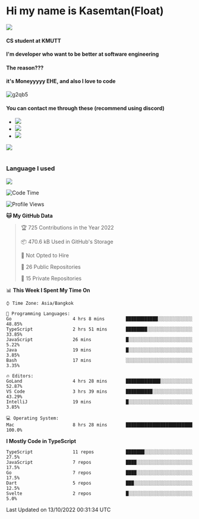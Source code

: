 # Hi my name is Kasemtan(Float)
![](https://64.media.tumblr.com/9c2a8f831efe8da556ffbf89cebb52c9/b86c1ab833a37e32-93/s1280x1920/d000dc22f75df64be2bc150f5fa69c4f6df6bb07.gifv)
#### CS student at KMUTT
#### I'm developer who want to be better at software engineering
#### The reason???
#### it's Moneyyyyy EHE, and also I love to code
![g2qb5](https://user-images.githubusercontent.com/69688279/175812510-9235eaf7-72f7-40d3-b163-56efa9aa5c6b.gif)

#### You can contact me through these (recommend using discord)
- [![](https://img.shields.io/badge/Discord-5865F2?logo=Discord&logoColor=white)](https://discordapp.com/users/278155096225742848)
- [![](https://img.shields.io/badge/Facebook-1877F2?logo=facebook&logoColor=white)](https://www.facebook.com/float.teavasirichokchai/)
- [![](https://img.shields.io/badge/linkedin-0A66C2?logo=linkedin&logoColor=white)](https://www.linkedin.com/in/kasemtan-teavasirichokchai-975531227/)

[![](https://github-readme-stats.vercel.app/api?username=FloatKasemtan&show_icons=true&theme=nightowl)]()
#
### Language I used
[![](https://github-readme-stats.vercel.app/api/top-langs/?username=FloatKasemtan&layout=compact&theme=nightowl)]()
<!--START_SECTION:waka-->
![Code Time](http://img.shields.io/badge/Code%20Time-753%20hrs%2056%20mins-blue)

![Profile Views](http://img.shields.io/badge/Profile%20Views-3-blue)

**🐱 My GitHub Data** 

> 🏆 725 Contributions in the Year 2022
 > 
> 📦 470.6 kB Used in GitHub's Storage 
 > 
> 🚫 Not Opted to Hire
 > 
> 📜 26 Public Repositories 
 > 
> 🔑 15 Private Repositories  
 > 
📊 **This Week I Spent My Time On** 

```text
⌚︎ Time Zone: Asia/Bangkok

💬 Programming Languages: 
Go                       4 hrs 8 mins        ████████████░░░░░░░░░░░░░   48.85% 
TypeScript               2 hrs 51 mins       ████████░░░░░░░░░░░░░░░░░   33.85% 
JavaScript               26 mins             █░░░░░░░░░░░░░░░░░░░░░░░░   5.22% 
Java                     19 mins             █░░░░░░░░░░░░░░░░░░░░░░░░   3.85% 
Bash                     17 mins             ░░░░░░░░░░░░░░░░░░░░░░░░░   3.35%

🔥 Editors: 
GoLand                   4 hrs 28 mins       █████████████░░░░░░░░░░░░   52.87% 
VS Code                  3 hrs 39 mins       ██████████░░░░░░░░░░░░░░░   43.29% 
IntelliJ                 19 mins             █░░░░░░░░░░░░░░░░░░░░░░░░   3.85%

💻 Operating System: 
Mac                      8 hrs 28 mins       █████████████████████████   100.0%

```

**I Mostly Code in TypeScript** 

```text
TypeScript               11 repos            ███████░░░░░░░░░░░░░░░░░░   27.5% 
JavaScript               7 repos             ████░░░░░░░░░░░░░░░░░░░░░   17.5% 
Go                       7 repos             ████░░░░░░░░░░░░░░░░░░░░░   17.5% 
Dart                     5 repos             ███░░░░░░░░░░░░░░░░░░░░░░   12.5% 
Svelte                   2 repos             █░░░░░░░░░░░░░░░░░░░░░░░░   5.0%

```



 Last Updated on 13/10/2022 00:31:34 UTC
<!--END_SECTION:waka-->
<!--
**FloatKasemtan/FloatKasemtan** is a ✨ _special_ ✨ repository because its `README.md` (this file) appears on your GitHub profile.

Here are some ideas to get you started:

- 🔭 I’m currently working on ...
- 🌱 I’m currently learning ...
- 👯 I’m looking to collaborate on ...
- 🤔 I’m looking for help with ...
- 💬 Ask me about ...
- 📫 How to reach me: ...
- 😄 Pronouns: ...
- ⚡ Fun fact: ...
-->
